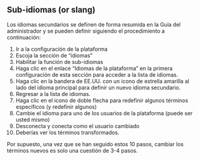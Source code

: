 ## Sub-idiomas (or slang)

Los idiomas secundarios se definen de forma resumida en la Guía del administrador y se pueden definir siguiendo el procedimiento a continuación:

1.  Ir a la configuración de la plataforma
2. Escoja la sección de “idiomas”
3. Habilitar la función de sub-idiomas
4. Haga clic en el enlace “Idiomas de la plataforma” en la primera configuración de esta sección para acceder a la lista de idiomas.
5. Haga clic en la bandera de EE.UU. con un icono de estrella amarilla al lado del idioma principal para definir un nuevo idioma secundario.
6. Regresar a la lista de idiomas.
7. Haga clic en el icono de doble flecha para redefinir algunos términos específicos (y redefinir algunos)
8. Cambie el idioma para uno de los usuarios de la plataforma (puede ser usted mismo)
9. Desconecta y conecta como el usuario cambiado
10. Deberías ver los términos transformados.

Por supuesto, una vez que se han seguido estos 10 pasos, cambiar los términos nuevos es solo una cuestión de 3-4 pasos.